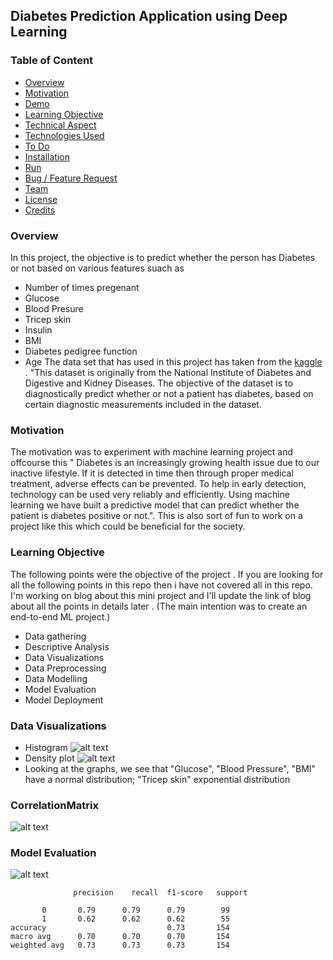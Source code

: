 ## Diabetes Prediction Application using Deep Learning  



### Table of Content
  * [Overview](#overview)
  * [Motivation](#motivation)
  * [Demo](#demo)
  * [Learning Objective](#Learning-Objective)
  * [Technical Aspect](#technical-aspect)
  * [Technologies Used](#technologies-used)
  * [To Do](#to-do)
  * [Installation](#installation)
  * [Run](#run)
  * [Bug / Feature Request](#bug---feature-request)
  * [Team](#team)
  * [License](#license)
  * [Credits](#credits)


### Overview 
In this project, the objective is to predict whether the person has Diabetes or not based on various features suach as 
- Number of times pregenant
- Glucose 
- Blood Presure
- Tricep skin
- Insulin
- BMI
- Diabetes pedigree function
- Age
The data set that has used in this project has taken from the [kaggle](https://www.kaggle.com/) . "This dataset is originally from the National Institute of Diabetes and Digestive and Kidney Diseases. The objective of the dataset is to diagnostically predict whether or not a patient has diabetes, based on certain diagnostic measurements included in the dataset.

### Motivation
The motivation was to experiment with machine learning project and offcourse this " Diabetes is an increasingly growing health issue due to our inactive lifestyle. If it is detected in time then through proper medical treatment, adverse effects can be prevented. To help in early detection, technology can be used very reliably and efficiently. Using machine learning we have built a predictive model that can predict whether the patient is diabetes positive or not.". This is also sort of fun to work on a project like this which could be beneficial for the society.


### Learning Objective
The following points were the objective of the project . If you are looking for all the following points in this repo then i have not covered all in this repo. I'm working on blog about this mini project and I'll update the link of blog about all the points in details later . (The main intention was to create an end-to-end ML project.)  
- Data gathering 
- Descriptive Analysis 
- Data Visualizations 
- Data Preprocessing 
- Data Modelling 
- Model Evaluation 
- Model Deployment


### Data Visualizations
- Histogram
![alt text](<https://github.com/minhAI2045/Predicting-diabetes/raw/main/Screenshot 2024-02-05 210530.png>)
- Density plot
![alt text](<https://github.com/minhAI2045/Predicting-diabetes/raw/main/Screenshot 2024-02-05 211117.png>)
- Looking at the graphs, we see that "Glucose", "Blood Pressure", "BMI" have a normal distribution; "Tricep skin" exponential distribution


### CorrelationMatrix
![alt text](<https://github.com/minhAI2045/Predicting-diabetes/raw/main/CorrelationMatrixPlot.jpg>)


###  Model Evaluation 
![alt text](<https://github.com/minhAI2045/Predicting-diabetes/raw/main/RandomForestClassifier.png>)

                  precision    recall  f1-score   support

           0       0.79      0.79      0.79        99
           1       0.62      0.62      0.62        55
    accuracy                           0.73       154
    macro avg      0.70      0.70      0.70       154
    weighted avg   0.73      0.73      0.73       154

    












